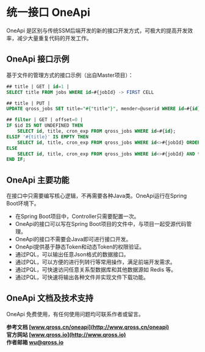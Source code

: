 # 统一接口 OneApi

OneApi 是区别与传统SSM后端开发的新的接口开发方式，可极大的提高开发效率，减少大量重复代码的开发工作。

## OneApi 接口示例
基于文件的管理方式的接口示例（出自Master项目）：
```sql
## title | GET | id=1 |
SELECT title FROM jobs WHERE id=#{jobId} -> FIRST CELL

## title | PUT |
UPDATE qross_jobs SET title="#{"title"}", mender=@userid WHERE id=#{id}

## filter | GET | offset=0 |
IF $id IS NOT UNDEFINED THEN
    SELECT id, title, cron_exp FROM qross_jobs WHERE id=#{id};
ELSIF '#{title}' IS EMPTY THEN
    SELECT id, title, cron_exp FROM qross_jobs WHERE id<>#{jobId} ORDER BY id ASC LIMIT #{offset}, 15;
ELSE
    SELECT id, title, cron_exp FROM qross_jobs WHERE id<>#{jobId} AND title LIKE '%#{title}%' ORDER BY id ASC LIMIT #{offset}, 15;
END IF;
```

## OneApi 主要功能 

在接口中只需要编写核心逻辑，不再需要各种Java类。OneApi运行在Spring Boot环境下。

* 在Spring Boot项目中，Controller只需要配置一次。
* OneApi的接口可以写在Spring Boot项目的文件中，与项目一起受源代码管理。
* OneApi的接口不需要会Java即可进行接口开发。
* OneApi提供基于静态Token和动态Token的权限验证。
* 通过PQL，可以输出任意Json格式的数据接口。
* 通过PQL，可以方便的进行列转行等常用操作，满足前端开发需求。
* 通过PQL，可快速访问任意关系型数据库和其他数据源如 Redis 等。
* 通过PQL，可快速将输出各种文件并实现文件下载功能。

## OneApi 文档及技术支持

OneApi 免费使用，有任何使用问题均可联系作者或留言。

**参考文档 [www.qross.cn/oneapi](http://www.qross.cn/oneapi)**  
**官方网站 [www.qross.io](http://www.qross.io)**  
**作者邮箱 [wu@qross.io](mailto:wu@qross.io)**
